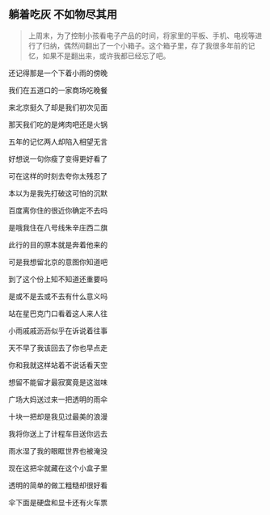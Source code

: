 ## 躺着吃灰 不如物尽其用

>上周末，为了控制小孩看电子产品的时间，将家里的平板、手机、电视等进行了归纳，偶然间翻出了一个小箱子。这个箱子里，存了我很多年前的记忆，如果不是翻出来，或许我都已经忘了吧。

还记得那是一个下着小雨的傍晚

我们在五道口的一家商场吃晚餐

来北京挺久了却是我们初次见面

那天我们吃的是烤肉吧还是火锅

五年的记忆两人却陷入相望无言

好想说一句你瘦了变得更好看了

可在这样的时刻去夸你太残忍了

本以为是我先打破这可怕的沉默

百度离你住的很近你确定不去吗

是哦我住在八号线朱辛庄西二旗

此行的目的原本就是奔着他来的

可是我想留北京的意图你知道吧

到了这个份上知不知道还重要吗

是或不是去或不去有什么意义吗

站在星巴克门口看着这人来人往

小雨戚戚沥沥似乎在诉说着往事

天不早了我该回去了你也早点走

你和我就这样站着不说话看天空

想留不能留才最寂寞竟是这滋味

广场大妈送过来一把透明的雨伞

十块一把却是我见过最美的浪漫

我将你送上了计程车目送你远去

雨水湿了我的眼眶世界也被淹没

现在这把伞就藏在这个小盒子里

透明的简单的做工粗糙却很好看

伞下面是硬盘和显卡还有火车票




